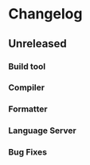 # Changelog

## Unreleased

### Build tool

### Compiler

### Formatter

### Language Server

### Bug Fixes
